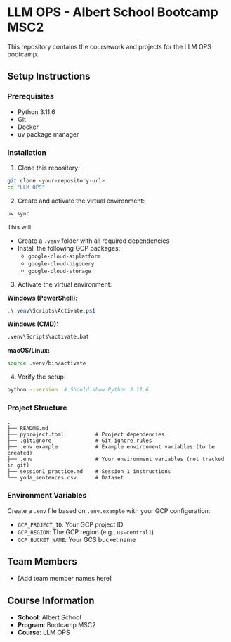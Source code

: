 # LLM OPS - Albert School Bootcamp MSC2

This repository contains the coursework and projects for the LLM OPS bootcamp.

## Setup Instructions

### Prerequisites
- Python 3.11.6
- Git
- Docker
- uv package manager

### Installation

1. Clone this repository:
```bash
git clone <your-repository-url>
cd "LLM OPS"
```

2. Create and activate the virtual environment:
```bash
uv sync
```

This will:
- Create a `.venv` folder with all required dependencies
- Install the following GCP packages:
  - `google-cloud-aiplatform`
  - `google-cloud-bigquery`
  - `google-cloud-storage`

3. Activate the virtual environment:

**Windows (PowerShell):**
```powershell
.\.venv\Scripts\Activate.ps1
```

**Windows (CMD):**
```cmd
.venv\Scripts\activate.bat
```

**macOS/Linux:**
```bash
source .venv/bin/activate
```

4. Verify the setup:
```bash
python --version  # Should show Python 3.11.6
```

### Project Structure

```
.
├── README.md
├── pyproject.toml          # Project dependencies
├── .gitignore              # Git ignore rules
├── .env.example            # Example environment variables (to be created)
├── .env                    # Your environment variables (not tracked in git)
├── session1_practice.md    # Session 1 instructions
└── yoda_sentences.csv      # Dataset
```

### Environment Variables

Create a `.env` file based on `.env.example` with your GCP configuration:
- `GCP_PROJECT_ID`: Your GCP project ID
- `GCP_REGION`: The GCP region (e.g., `us-central1`)
- `GCP_BUCKET_NAME`: Your GCS bucket name

## Team Members
- [Add team member names here]

## Course Information
- **School**: Albert School
- **Program**: Bootcamp MSC2
- **Course**: LLM OPS
